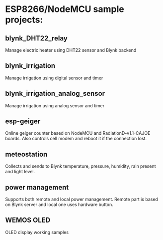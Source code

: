 ESP8266/NodeMCU sample projects:
=============================

blynk_DHT22_relay
------------
Manage electric heater using DHT22 sensor and Blynk backend

blynk_irrigation
------------
Manage irrigation using digital sensor and timer

blynk_irrigation_analog_sensor
------------
Manage irrigation using analog sensor and timer

esp-geiger
------------
Online geiger counter based on NodeMCU and RadiationD-v1.1-CAJOE boards. Also controls cell modem and reboot it if the connection lost.

meteostation
------------
Collects and sends to Blynk temperature, pressure, humidity, rain present and light level.

power management
------------
Supports both remote and local power management. Remote part is based on Blynk server and local one uses hardware button.

WEMOS OLED
------------
OLED display working samples
